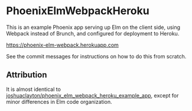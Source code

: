 # PhoenixElmWebpackHeroku

This is an example Phoenix app serving up Elm on the client side, using Webpack instead of Brunch, and configured for deployment to Heroku.

https://phoenix-elm-webpack.herokuapp.com

See the commit messages for instructions on how to do this from scratch.

## Attribution

It is almost identical to [joshuaclayton/phoenix_elm_webpack_heroku_example_app], except for minor differences in Elm code organization.

[joshuaclayton/phoenix_elm_webpack_heroku_example_app]: https://github.com/joshuaclayton/phoenix_elm_webpack_heroku_example_app
